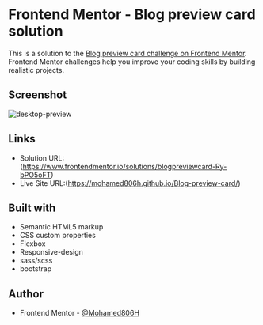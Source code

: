 # Frontend Mentor - Blog preview card solution

This is a solution to the [Blog preview card challenge on Frontend Mentor](https://www.frontendmentor.io/challenges/blog-preview-card-ckPaj01IcS). Frontend Mentor challenges help you improve your coding skills by building realistic projects.

## Screenshot

![desktop-preview](https://github.com/Mohamed806H/Blog-preview-card/assets/91362640/1d6efd8a-ed32-4691-8b63-76a791a51b6b)

## Links

- Solution URL:(https://www.frontendmentor.io/solutions/blogpreviewcard-Ry-bPO5oFT)
- Live Site URL:(https://mohamed806h.github.io/Blog-preview-card/)

## Built with

- Semantic HTML5 markup
- CSS custom properties
- Flexbox
- Responsive-design
- sass/scss
- bootstrap

## Author

- Frontend Mentor - [@Mohamed806H](https://www.frontendmentor.io/profile/Mohamed806H)
